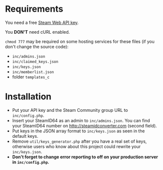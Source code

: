 Requirements
=============

You need a free [Steam Web API key](http://steamcommunity.com/dev).

You **DON'T** need cURL enabled.

```chmod 777``` may be required on some hosting services for these files (if you don't change the source code):

- ```inc/admins.json```
- ```inc/claimed_keys.json```
- ```inc/keys.json```
- ```inc/memberlist.json```
- folder ```templates_c```

Installation
=============

- Put your API key and the Steam Community group URL to ```inc/config.php```.
- Insert your SteamID64 as an admin to ```inc/admins.json```. You can find your SteamID64 number on http://steamidconverter.com (second field).
- Put keys in the JSON array format to ```inc/keys.json``` as seen in the default keys.
- Remove ```util/keys_generator.php``` after you have a real set of keys, otherwise users who know about this project could rewrite your ```inc/keys.json```.
- **Don't forget to change error reporting to off on your production server in ```inc/config.php```.**